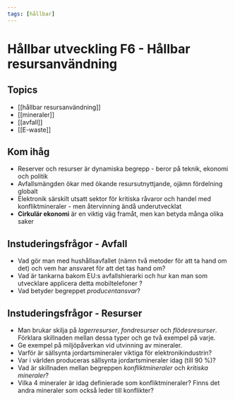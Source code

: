 ```yaml
---
tags: [hållbar]
---
```

# Hållbar utveckling F6 - Hållbar resursanvändning

## Topics
- [[hållbar resursanvändning]]
- [[mineraler]]
- [[avfall]]
- [[E-waste]]

## Kom ihåg
- Reserver och resurser är dynamiska begrepp - beror på teknik, ekonomi och politik
- Avfallsmängden ökar med ökande resursutnyttjande, ojämn fördelning globalt
- Elektronik särskilt utsatt sektor för kritiska råvaror och handel med konfliktmineraler - men återvinning ändå underutvecklat
- **Cirkulär ekonomi** är en viktig väg framåt, men kan betyda många olika saker

## Instuderingsfrågor - Avfall
-   Vad gör man med hushållsavfallet (nämn två metoder för att ta hand om det) och vem har ansvaret för att det tas hand om?
-   Vad är tankarna bakom EU:s avfallshierarki och hur kan man som utvecklare applicera detta mobiltelefoner ?
-   Vad betyder begreppet _producentansvar_?

## Instuderingsfrågor - Resurser
-   Man brukar skilja på _lagerresurser_, _fondresurser_ och _flödesresurser_. Förklara skillnaden mellan dessa typer och ge två exempel på varje.
-   Ge exempel på miljöpåverkan vid utvinning av mineraler.
-   Varför är sällsynta jordartsmineraler viktiga för elektronikindustrin?
-   Var i världen produceras sällsynta jordartsmineraler idag (till 90 %)?
-   Vad är skillnaden mellan begreppen _konfliktmineraler_ och _kritiska mineraler_?
-   Vilka 4 mineraler är idag definierade som konfliktmineraler? Finns det andra mineraler som också leder till konflikter?